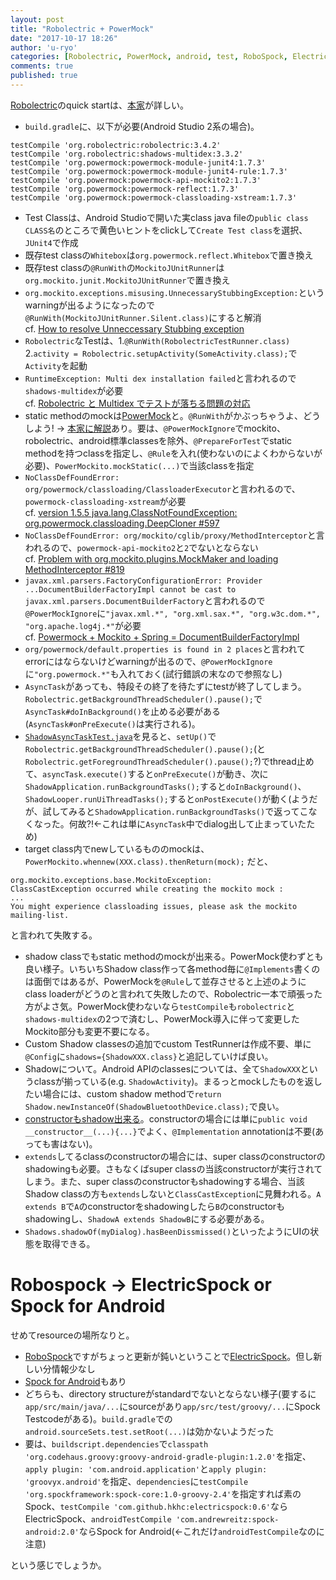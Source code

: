 ```yaml
---
layout: post
title: "Robolectric + PowerMock"
date: "2017-10-17 18:26"
author: 'u-ryo'
categories: [Robolectric, PowerMock, android, test, RoboSpock, ElectricSpock, spock]
comments: true
published: true
---
```

[Robolectric](https://robolectric.org)のquick startは、[本家](http://robolectric.org/writing-a-test/)が詳しい。

* `build.gradle`に、以下が必要(Android Studio 2系の場合)。
```
testCompile 'org.robolectric:robolectric:3.4.2'
testCompile 'org.robolectric:shadows-multidex:3.3.2'
testCompile 'org.powermock:powermock-module-junit4:1.7.3'
testCompile 'org.powermock:powermock-module-junit4-rule:1.7.3'
testCompile 'org.powermock:powermock-api-mockito2:1.7.3'
testCompile 'org.powermock:powermock-reflect:1.7.3'
testCompile 'org.powermock:powermock-classloading-xstream:1.7.3'
```
* Test Classは、Android Studioで開いた実class java fileの`public class CLASS名`のところで黄色いヒントをclickして`Create Test class`を選択、`JUnit4`で作成
* 既存test classの`Whitebox`は`org.powermock.reflect.Whitebox`で置き換え
* 既存test classの`@RunWith`の`MockitoJUnitRunner`は`org.mockito.junit.MockitoJUnitRunner`で置き換え
* `org.mockito.exceptions.misusing.UnnecessaryStubbingException:`というwarningが出るようになったので`@RunWith(MockitoJUnitRunner.Silent.class)`にすると解消  
cf. [How to resolve Unneccessary Stubbing exception](https://stackoverflow.com/questions/42947613/how-to-resolve-unneccessary-stubbing-exception)
* `Robolectric`なTestは、1.`@RunWith(RobolectricTestRunner.class)` 2.`activity = Robolectric.setupActivity(SomeActivity.class);`で`Activity`を起動
* `RuntimeException: Multi dex installation failed`と言われるので`shadows-multidex`が必要  
cf. [Robolectric と Multidex でテストが落ちる問題の対応](https://qiita.com/kuwapp/items/942f0e44adbd45adff10)
* static methodのmockは[PowerMock](https://github.com/powermock/powermock)と。`@RunWith`がかぶっちゃうよ、どうしよう! → [本家に解説](https://github.com/robolectric/robolectric/wiki/Using-PowerMock)あり。要は、`@PowerMockIgnore`でmockito、robolectric、android標準classesを除外、`@PrepareForTest`でstatic methodを持つclassを指定し、`@Rule`を入れ(使わないのによくわからないが必要)、`PowerMockito.mockStatic(...)`で当該classを指定
* `NoClassDefFoundError: org/powermock/classloading/ClassloaderExecutor`と言われるので、`powermock-classloading-xstream`が必要  
cf. [version 1.5.5 java.lang.ClassNotFoundException: org.powermock.classloading.DeepCloner #597](https://github.com/powermock/powermock/issues/597)
* `NoClassDefFoundError: org/mockito/cglib/proxy/MethodInterceptor`と言われるので、`powermock-api-mockito2`と`2`でないとならない  
cf. [Problem with org.mockito.plugins.MockMaker and loading MethodInterceptor #819](https://github.com/powermock/powermock/issues/819)
* `javax.xml.parsers.FactoryConfigurationError: Provider ...DocumentBuilderFactoryImpl cannot be cast to javax.xml.parsers.DocumentBuilderFactory`と言われるので`@PowerMockIgnore`に`"javax.xml.*", "org.xml.sax.*", "org.w3c.dom.*", "org.apache.log4j.*"`が必要  
cf. [Powermock + Mockito + Spring = DocumentBuilderFactoryImpl](https://groups.google.com/forum/#!topic/powermock/YJYPgBLpkqk)
* `org/powermock/default.properties is found in 2 places`と言われてerrorにはならないけどwarningが出るので、`@PowerMockIgnore`に`"org.powermock.*"`も入れておく(試行錯誤の末なので参照なし)
* `AsyncTask`があっても、特段その終了を待たずにtestが終了してしまう。`Robolectric.getBackgroundThreadScheduler().pause();`で`AsyncTask#doInBackground()`を止める必要がある(`AsyncTask#onPreExecute()`は実行される)。
* [`ShadowAsyncTaskTest.java`](https://github.com/robolectric/robolectric/blob/master/robolectric/src/test/java/org/robolectric/shadows/ShadowAsyncTaskTest.java)を見ると、`setUp()`で`Robolectric.getBackgroundThreadScheduler().pause();`(と`Robolectric.getForegroundThreadScheduler().pause();`?)でthread止めて、`asyncTask.execute()`すると`onPreExecute()`が動き、次に`ShadowApplication.runBackgroundTasks();`すると`doInBackground()`、`ShadowLooper.runUiThreadTasks();`すると`onPostExecute()`が動く(ようだが、試してみると`ShadowApplication.runBackgroundTasks()`で返ってこなくなった。何故?!←これは単に`AsyncTask`中でdialog出して止まっていたため)
* target class内でnewしているもののmockは、
`PowerMockito.whennew(XXX.class).thenReturn(mock);`
だと、
```
org.mockito.exceptions.base.MockitoException: 
ClassCastException occurred while creating the mockito mock :
...
You might experience classloading issues, please ask the mockito mailing-list.
```
と言われて失敗する。
* shadow classでもstatic methodのmockが出来る。PowerMock使わずとも良い様子。いちいちShadow class作って各method毎に`@Implements`書くのは面倒ではあるが、PowerMockを`@Rule`して並存させると上述のようにclass loaderがどうのと言われて失敗したので、Robolectric一本で頑張った方がよさ気。PowerMock使わないなら`testCompile`も`robolectric`と`shadows-multidex`の2つで済むし、PowerMock導入に伴って変更したMockito部分も変更不要になる。
* Custom Shadow classesの追加でcustom TestRunnerは作成不要、単に`@Config`に`shadows={ShadowXXX.class}`と追記していけば良い。
* Shadowについて。Android APIのclassesについては、全て`ShadowXXX`というclassが揃っている(e.g. `ShadowActivity`)。まるっとmockしたものを返したい場合には、custom shadow methodで`return Shadow.newInstanceOf(ShadowBluetoothDevice.class);`で良い。
* [constructorもshadow出来る](http://robolectric.org/extending/#shadowing-constructors)。constructorの場合には単に`public void __constructor__(...){...}`でよく、`@Implementation` annotationは不要(あっても害はない)。
* `extends`してるclassのconstructorの場合には、super classのconstructorのshadowingも必要。さもなくばsuper classの当該constructorが実行されてしまう。また、super classのconstructorもshadowingする場合、当該Shadow classの方も`extends`しないと`ClassCastException`に見舞われる。`A extends B`で`A`のconstructorをshadowingしたら`B`のconstructorもshadowingし、`ShadowA extends ShadowB`にする必要がある。
* `Shadows.shadowOf(myDialog).hasBeenDissmissed()`といったようにUIの状態を取得できる。


# Robospock -> ElectricSpock or Spock for Android

せめてresourceの場所なりと。
* [RoboSpock](http://robospock.github.io/RoboSpock/)ですがちょっと更新が鈍いということで[ElectricSpock](https://github.com/hkhc/electricspock)。但し新しい分情報少なし
* [Spock for Android](https://github.com/AndrewReitz/android-spock)もあり
* どちらも、directory structureがstandardでないとならない様子(要するに`app/src/main/java/...`にsourceがあり`app/src/test/groovy/...`にSpock Testcodeがある)。`build.gradle`での`android.sourceSets.test.setRoot(...)`は効かないようだった
* 要は、`buildscript.dependencies`で`classpath 'org.codehaus.groovy:groovy-android-gradle-plugin:1.2.0'`を指定、`apply plugin: 'com.android.application'`と`apply plugin: 'groovyx.android'`を指定、`dependencies`に`testCompile 'org.spockframework:spock-core:1.0-groovy-2.4'`を指定すれば素のSpock、`testCompile 'com.github.hkhc:electricspock:0.6'`ならElectricSpock、`androidTestCompile 'com.andrewreitz:spock-android:2.0'`ならSpock for Android(←これだけ`androidTestCompile`なのに注意)

という感じでしょうか。
